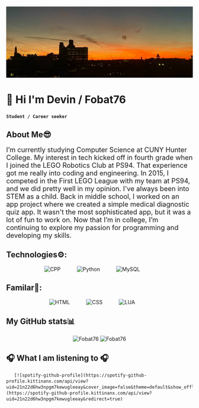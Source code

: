 [![header](./GithubBanner.jpg)](https://www.linkedin.com/in/devin-c-612393248/)


# 👋 Hi I'm Devin / Fobat76
**` Student / Career seeker `**

<h2>About Me😎</h2>

<p style="font-size: 18px;">
I’m currently studying Computer Science at CUNY Hunter College. My interest in tech kicked off in fourth grade when I joined the LEGO Robotics Club at PS94. That experience got me really into coding and engineering. In 2015, I competed in the First LEGO League with my team at PS94, and we did pretty well in my opinion. I've always been into STEM as a child. Back in middle school, I worked on an app project where we created a simple medical diagnostic quiz app. It wasn't the most sophisticated app, but it was a lot of fun to work on. Now that I’m in college, I’m continuing to explore my passion for programming and developing my skills.
</p>


<h2>Technologies⚙️:</h2>
<div style="text-align: center;">
<img alt="CPP" width="60px" style="padding-right:40px;" src="https://cdn.jsdelivr.net/gh/devicons/devicon@latest/icons/cplusplus/cplusplus-original.svg"/>
<img alt="Python" width="60px" style="padding-right:40px;" src="https://cdn.jsdelivr.net/gh/devicons/devicon@latest/icons/python/python-original.svg" />
<img alt="MySQL" width="60px" style="padding-right:40px;" src="https://cdn.jsdelivr.net/gh/devicons/devicon@latest/icons/mysql/mysql-original-wordmark.svg" />
</div>


<h2>Familar🤔:</h2>
<div style="text-align: center;">
<img  alt="HTML" width="60px" style="padding-right:40px;" src="https://cdn.jsdelivr.net/gh/devicons/devicon@latest/icons/html5/html5-original-wordmark.svg" />
<img alt="CSS" width="60px" style="padding-right:40px;" src="https://cdn.jsdelivr.net/gh/devicons/devicon@latest/icons/css3/css3-original-wordmark.svg" />
<img alt="LUA" width="60px" style="padding-right:40px;" src="https://cdn.jsdelivr.net/gh/devicons/devicon@latest/icons/lua/lua-plain.svg" />
          
</div>

<h2>My GitHub stats📊</h2>

<div class="badges-githubstats">
  <p align="center">
    <img src="https://github-readme-stats.vercel.app/api?username=Fobat76&theme=dark&show_icons=true&hide_border=true&count_private=true" alt="Fobat76" height="165">
    <img src="https://github-readme-streak-stats.herokuapp.com/?user=Fobat76&theme=dark&hide_border=true" alt="Fobat76" height="165">
  </p>
</div>

## 🎧 What I am listening to 🎧


       [![spotify-github-profile](https://spotify-github-profile.kittinanx.com/api/view?uid=21n22d6hw3npgm7kewugleeay&cover_image=false&theme=default&show_offline=true&background_color=ffffff&interchange=true)](https://spotify-github-profile.kittinanx.com/api/view?uid=21n22d6hw3npgm7kewugleeay&redirect=true)   


